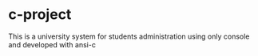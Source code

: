 # c-project

This is a university system for students administration using only console and developed with ansi-c
